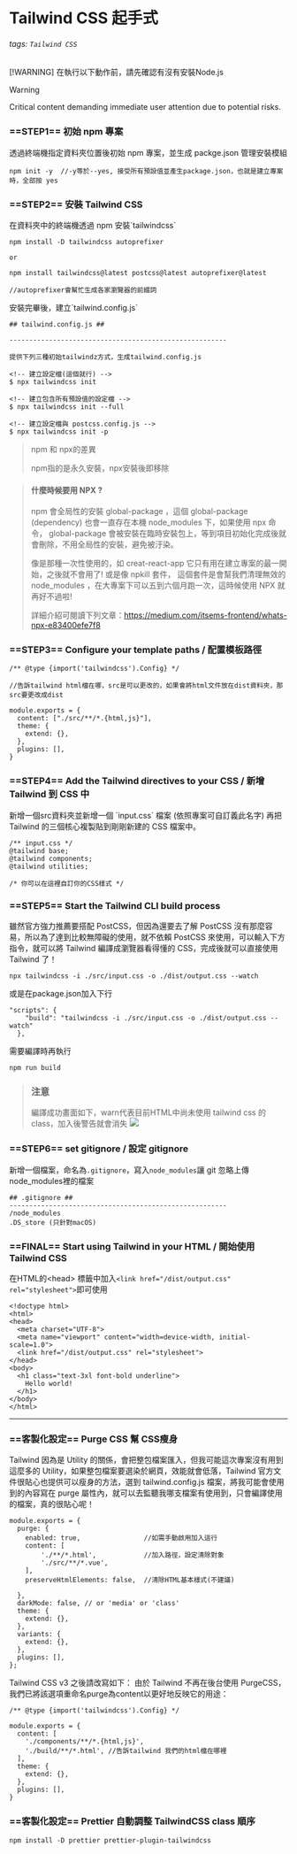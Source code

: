 # Tailwind CSS 起手式
###### tags: `Tailwind CSS`

 [!WARNING]
在執行以下動作前，請先確認有沒有安裝Node.js
> [!WARNING]
> Critical content demanding immediate user attention due to potential risks.

### ==STEP1==  初始 npm 專案
透過終端機指定資料夾位置後初始 npm 專案，並生成 packge.json 管理安裝模組
```
npm init -y  //-y等於--yes, 接受所有預設值並產生package.json，也就是建立專案時，全部按 yes
```


### ==STEP2== 安裝 Tailwind CSS

在資料夾中的終端機透過 npm 安裝\`tailwindcss\`

```
npm install -D tailwindcss autoprefixer

or

npm install tailwindcss@latest postcss@latest autoprefixer@latest

//autoprefixer會幫忙生成各家瀏覽器的前綴詞
```
安裝完畢後，建立\`tailwind.config.js\`
```
## tailwind.config.js ##

------------------------------------------------------- 

提供下列三種初始tailwindz方式，生成tailwind.config.js

<!-- 建立設定檔(這個就行) -->
$ npx tailwindcss init

<!-- 建立包含所有預設值的設定檔 -->
$ npx tailwindcss init --full

<!-- 建立設定檔與 postcss.config.js -->
$ npx tailwindcss init -p
```

> npm 和 npx的差異
> 
> npm指的是永久安裝，npx安裝後即移除

> #### 什麼時候要用 NPX ?
> 
> npm 會全局性的安裝 global-package ，這個 global-package (dependency) 也會一直存在本機 node_modules 下，如果使用 npx 命令， global-package 會被安裝在臨時安裝包上，等到項目初始化完成後就會刪除，不用全局性的安裝，避免被汙染。
> 
> 像是那種一次性使用的，如 creat-react-app 它只有用在建立專案的最一開始，之後就不會用了! 或是像 npkill 套件， 這個套件是會幫我們清理無效的 node_modules ，在大專案下可以五到六個月跑一次，這時候使用 NPX 就再好不過啦!
> 
> 詳細介紹可閱讀下列文章：https://medium.com/itsems-frontend/whats-npx-e83400efe7f8

### ==STEP3==  Configure your template paths / 配置模板路徑
```
/** @type {import('tailwindcss').Config} */

//告訴tailwind html檔在哪，src是可以更改的，如果會將html文件放在dist資料夾，那src要更改成dist

module.exports = {
  content: ["./src/**/*.{html,js}"],
  theme: {
    extend: {},
  },
  plugins: [],
}
```
### ==STEP4==  Add the Tailwind directives to your CSS / 新增 Tailwind 到 CSS 中
新增一個src資料夾並新增一個 \`input.css\` 檔案 (依照專案可自訂義此名字)
再把 Tailwind 的三個核心複製貼到剛剛新建的 CSS 檔案中。

```
/** input.css */
@tailwind base;
@tailwind components;
@tailwind utilities;

/* 你可以在這裡自訂你的CSS樣式 */
```

### ==STEP5==  Start the Tailwind CLI build process
雖然官方強力推薦要搭配 PostCSS，但因為還要去了解 PostCSS 沒有那麼容易，所以為了達到比較無障礙的使用，就不依賴 PostCSS 來使用，可以輸入下方指令，就可以將 Tailwind 編譯成瀏覽器看得懂的 CSS，完成後就可以直接使用 Tailwind 了！
```
npx tailwindcss -i ./src/input.css -o ./dist/output.css --watch
```
或是在package.json加入下行
```
"scripts": {
    "build": "tailwindcss -i ./src/input.css -o ./dist/output.css --watch"
  },
```
需要編譯時再執行
```
npm run build
```
> ### 注意
> 編譯成功畫面如下，warn代表目前HTML中尚未使用 tailwind css 的 class，加入後警告就會消失
> ![](https://hackmd.io/_uploads/S1EpEtHJa.png)


### ==STEP6==  set gitignore / 設定 gitignore
新增一個檔案，命名為`.gitignore`，寫入`node_modules`讓 git 忽略上傳node_modules裡的檔案
```
## .gitignore ##
------------------------------------------------------- 
/node_modules
.DS_store (只針對macOS)
```

### ==FINAL==  Start using Tailwind in your HTML / 開始使用 Tailwind CSS
在HTML的\<head\> 標籤中加入`<link href="/dist/output.css" rel="stylesheet">`即可使用
```
<!doctype html>
<html>
<head>
  <meta charset="UTF-8">
  <meta name="viewport" content="width=device-width, initial-scale=1.0">
  <link href="/dist/output.css" rel="stylesheet">
</head>
<body>
  <h1 class="text-3xl font-bold underline">
    Hello world!
  </h1>
</body>
</html>
```

---

### ==客製化設定== Purge CSS 幫 CSS瘦身
Tailwind 因為是 Utility 的關係，會把整包檔案匯入，但我可能這次專案沒有用到這麼多的 Utility，如果整包檔案要選染於網頁，效能就會低落，Tailwind 官方文件很貼心也提供可以瘦身的方法，選到 tailwind.config.js 檔案，將我可能會使用到的內容寫在 purge 屬性內，就可以去監聽我哪支檔案有使用到，只會編譯使用的檔案，真的很貼心呢！
```
module.exports = {
  purge: {
    enabled: true,                //如需手動啟用加入這行
    content: [
        './**/*.html',            //加入路徑，設定清除對象
        './src/**/*.vue',
    ],
    preserveHtmlElements: false,  //清除HTML基本樣式(不建議)
    
  },
  darkMode: false, // or 'media' or 'class'
  theme: {
    extend: {},
  },
  variants: {
    extend: {},
  },
  plugins: [],
};
```
Tailwind CSS v3 之後請改寫如下：
由於 Tailwind 不再在後台使用 PurgeCSS，我們已將該選項重命名purge為content以更好地反映它的用途：
```
/** @type {import('tailwindcss').Config} */

module.exports = {
  content: [
    './components/**/*.{html,js}',
    './build/**/*.html', //告訴tailwind 我們的html檔在哪裡
  ],
  theme: {
    extend: {},
  },
  plugins: [],
}
```

### ==客製化設定== Prettier 自動調整 TailwindCSS class 順序
```
npm install -D prettier prettier-plugin-tailwindcss
```
